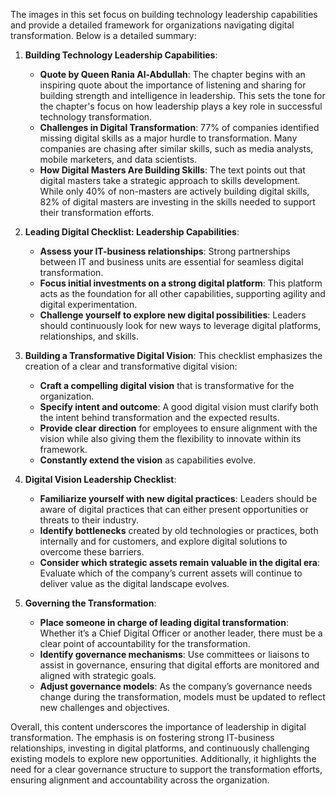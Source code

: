 The images in this set focus on building technology leadership capabilities and provide a detailed framework for organizations navigating digital transformation. Below is a detailed summary:

1. **Building Technology Leadership Capabilities**:
   - **Quote by Queen Rania Al-Abdullah**: The chapter begins with an inspiring quote about the importance of listening and sharing for building strength and intelligence in leadership. This sets the tone for the chapter's focus on how leadership plays a key role in successful technology transformation.
   - **Challenges in Digital Transformation**: 77% of companies identified missing digital skills as a major hurdle to transformation. Many companies are chasing after similar skills, such as media analysts, mobile marketers, and data scientists.
   - **How Digital Masters Are Building Skills**: The text points out that digital masters take a strategic approach to skills development. While only 40% of non-masters are actively building digital skills, 82% of digital masters are investing in the skills needed to support their transformation efforts.

2. **Leading Digital Checklist: Leadership Capabilities**:
   - **Assess your IT-business relationships**: Strong partnerships between IT and business units are essential for seamless digital transformation.
   - **Focus initial investments on a strong digital platform**: This platform acts as the foundation for all other capabilities, supporting agility and digital experimentation.
   - **Challenge yourself to explore new digital possibilities**: Leaders should continuously look for new ways to leverage digital platforms, relationships, and skills.

3. **Building a Transformative Digital Vision**:
   This checklist emphasizes the creation of a clear and transformative digital vision:
   - **Craft a compelling digital vision** that is transformative for the organization.
   - **Specify intent and outcome**: A good digital vision must clarify both the intent behind transformation and the expected results.
   - **Provide clear direction** for employees to ensure alignment with the vision while also giving them the flexibility to innovate within its framework.
   - **Constantly extend the vision** as capabilities evolve.

4. **Digital Vision Leadership Checklist**:
   - **Familiarize yourself with new digital practices**: Leaders should be aware of digital practices that can either present opportunities or threats to their industry.
   - **Identify bottlenecks** created by old technologies or practices, both internally and for customers, and explore digital solutions to overcome these barriers.
   - **Consider which strategic assets remain valuable in the digital era**: Evaluate which of the company’s current assets will continue to deliver value as the digital landscape evolves.

5. **Governing the Transformation**:
   - **Place someone in charge of leading digital transformation**: Whether it’s a Chief Digital Officer or another leader, there must be a clear point of accountability for the transformation.
   - **Identify governance mechanisms**: Use committees or liaisons to assist in governance, ensuring that digital efforts are monitored and aligned with strategic goals.
   - **Adjust governance models**: As the company’s governance needs change during the transformation, models must be updated to reflect new challenges and objectives.

Overall, this content underscores the importance of leadership in digital transformation. The emphasis is on fostering strong IT-business relationships, investing in digital platforms, and continuously challenging existing models to explore new opportunities. Additionally, it highlights the need for a clear governance structure to support the transformation efforts, ensuring alignment and accountability across the organization.
